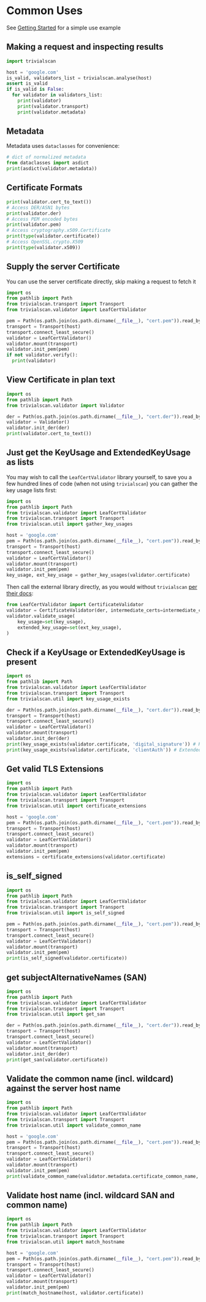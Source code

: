 # Common Uses

See [Getting Started](./docs/1.getting-started.md) for a simple use example

## Making a request and inspecting results

```py
import trivialscan

host = 'google.com'
is_valid, validators_list = trivialscan.analyse(host)
assert is_valid
if is_valid is False:
  for validator in validators_list:
    print(validator)
    print(validator.transport)
    print(validator.metadata)
```

## Metadata

Metadata uses `dataclasses` for convenience:

```py
# dict of normalized metadata
from dataclasses import asdict
print(asdict(validator.metadata))
```

## Certificate Formats

```py
print(validator.cert_to_text())
# Access DER/ASN1 bytes
print(validator.der)
# Access PEM encoded bytes
print(validator.pem)
# Access cryptography.x509.Certificate
print(type(validator.certificate))
# Access OpenSSL.crypto.X509
print(type(validator.x509))
```

## Supply the server Certificate

You can use the server certificate directly, skip making a request to fetch it

```py
import os
from pathlib import Path
from trivialscan.transport import Transport
from trivialscan.validator import LeafCertValidator

pem = Path(os.path.join(os.path.dirname(__file__), "cert.pem")).read_bytes()
transport = Transport(host)
transport.connect_least_secure()
validator = LeafCertValidator()
validator.mount(transport)
validator.init_pem(pem)
if not validator.verify():
  print(validator)
```

## View Certificate in plan text

```py
import os
from pathlib import Path
from trivialscan.validator import Validator

der = Path(os.path.join(os.path.dirname(__file__), "cert.der")).read_bytes()
validator = Validator()
validator.init_der(der)
print(validator.cert_to_text())
```

## Just get the KeyUsage and ExtendedKeyUsage as lists

You may wish to call the `LeafCertValidator` library yourself, to save you a few hundred lines of code (when not using `trivialscan`) you can gather the key usage lists first:

```py
import os
from pathlib import Path
from trivialscan.validator import LeafCertValidator
from trivialscan.transport import Transport
from trivialscan.util import gather_key_usages

host = 'google.com'
pem = Path(os.path.join(os.path.dirname(__file__), "cert.pem")).read_bytes()
transport = Transport(host)
transport.connect_least_secure()
validator = LeafCertValidator()
validator.mount(transport)
validator.init_pem(pem)
key_usage, ext_key_usage = gather_key_usages(validator.certificate)
```

Then call the external library directly, as you would without `trivialscan` [per their docs](https://github.com/wbond/certvalidator/blob/master/docs/api.md):

```py
from LeafCertValidator import CertificateValidator
validator = CertificateValidator(der, intermediate_certs=intermediate_certs)
validator.validate_usage(
    key_usage=set(key_usage),
    extended_key_usage=set(ext_key_usage),
)
```

## Check if a KeyUsage or ExtendedKeyUsage is present

```py
import os
from pathlib import Path
from trivialscan.validator import LeafCertValidator
from trivialscan.transport import Transport
from trivialscan.util import key_usage_exists

der = Path(os.path.join(os.path.dirname(__file__), "cert.der")).read_bytes()
transport = Transport(host)
transport.connect_least_secure()
validator = LeafCertValidator()
validator.mount(transport)
validator.init_der(der)
print(key_usage_exists(validator.certificate, 'digital_signature')) # KeyUsage
print(key_usage_exists(validator.certificate, 'clientAuth')) # ExtendedKeyUsage
```

## Get valid TLS Extensions

```py
import os
from pathlib import Path
from trivialscan.validator import LeafCertValidator
from trivialscan.transport import Transport
from trivialscan.util import certificate_extensions

host = 'google.com'
pem = Path(os.path.join(os.path.dirname(__file__), "cert.pem")).read_bytes()
transport = Transport(host)
transport.connect_least_secure()
validator = LeafCertValidator()
validator.mount(transport)
validator.init_pem(pem)
extensions = certificate_extensions(validator.certificate)
```

## is_self_signed

```py
import os
from pathlib import Path
from trivialscan.validator import LeafCertValidator
from trivialscan.transport import Transport
from trivialscan.util import is_self_signed

pem = Path(os.path.join(os.path.dirname(__file__), "cert.pem")).read_bytes()
transport = Transport(host)
transport.connect_least_secure()
validator = LeafCertValidator()
validator.mount(transport)
validator.init_pem(pem)
print(is_self_signed(validator.certificate))
```

## get subjectAlternativeNames (SAN)

```py
import os
from pathlib import Path
from trivialscan.validator import LeafCertValidator
from trivialscan.transport import Transport
from trivialscan.util import get_san

der = Path(os.path.join(os.path.dirname(__file__), "cert.der")).read_bytes()
transport = Transport(host)
transport.connect_least_secure()
validator = LeafCertValidator()
validator.mount(transport)
validator.init_der(der)
print(get_san(validator.certificate))
```

## Validate the common name (incl. wildcard) against the server host name

```py
import os
from pathlib import Path
from trivialscan.validator import LeafCertValidator
from trivialscan.transport import Transport
from trivialscan.util import validate_common_name

host = 'google.com'
pem = Path(os.path.join(os.path.dirname(__file__), "cert.pem")).read_bytes()
transport = Transport(host)
transport.connect_least_secure()
validator = LeafCertValidator()
validator.mount(transport)
validator.init_pem(pem)
print(validate_common_name(validator.metadata.certificate_common_name, host))
```

## Validate host name (incl. wildcard SAN and common name)

```py
import os
from pathlib import Path
from trivialscan.validator import LeafCertValidator
from trivialscan.transport import Transport
from trivialscan.util import match_hostname

host = 'google.com'
pem = Path(os.path.join(os.path.dirname(__file__), "cert.pem")).read_bytes()
transport = Transport(host)
transport.connect_least_secure()
validator = LeafCertValidator()
validator.mount(transport)
validator.init_pem(pem)
print(match_hostname(host, validator.certificate))
```

